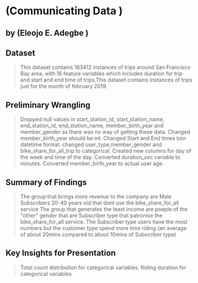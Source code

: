 # (Communicating Data )
## by (Eleojo E. Adegbe )


## Dataset

> This dataset contains 183412 instances of trips around San Francisco Bay area, with 16 feature variables which includes duration for trip and start and end time of trips.This dataset contains instances of trips just for the month of february 2019.


## Preliminary Wrangling
> Dropped null values in start_station_id, start_station_name, end_station_id, end_station_name, member_birth_year and member_gender as there was no way of getting these data.
> Changed member_birth_year should be int.
> Changed Start and End times toin datetime format.
> changed user_type,member_gender and  bike_share_for_all_trip to categorical.
> Created new columns for day of the week and time of the day.
> Converted duration_sec variable to minutes.
> Converted member_birth_year to actual user age.

## Summary of Findings

> The group that brings more revenue to the company are Male Subscribers 20-40 years old that dont use the bike_share_for_all service
> The group that generates the least income are poeple of the "other" gender that are Subscriber type that patronise the bike_share_for_all service.
> The Subscriber type users have the most numbers but the customer type spend more time riding (an average of about 20mins compared to about 10mins of Subscriber type)

## Key Insights for Presentation

> Total count distribution for categorical variables.
> Riding duration for categorical variables

